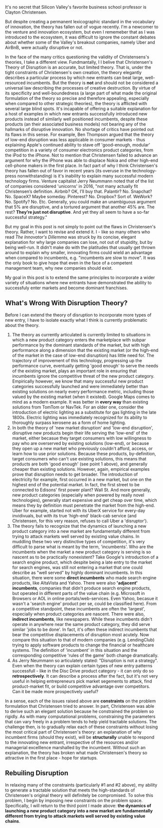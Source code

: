 

It's no secret that Silicon Valley's favorite business school professor is Clayton Christensen. 



But despite creating a permanent lexicographic standard in the vocabulary of innovation, the theory has fallen out of vogue recently. I'm a newcomer to the venture and innovation ecosystem, but even I rememeber that as I was introduced to the ecosystem, it was difficult to ignore the constant debates about whether some of the Valley's breakout companies, namely Uber and AirBnB, were actually disruptive or not.

In the face of the many critics questioning the validity of Christensens's theories, I take a different view. Fundmantally, I I belive that Christensen's Theory of Disruption is an accurate, but limited theory. That is, under the tight constraints of Christensen's own creation, the theory elegantly describes a particular process by which new entrants can beat large, well-resourced incumbents. But the theory is **not** and should not be considered a universal law describing the processes of creative destruction. By virtue of its specificity and well-boundedness (a large part of what made the original formulation of the theory so precise and therefore appealing, especially when compared to other strategic theories), the theory is afflicted with several large blind spots. It's incapable of offering a suitable explanation for a host of examples in which new entrants successfully introduced new products instead of similarly well positioned incumbents, despite these products (an their associated business models) not bearing any of the hallmarks of disruptive innovation. No shortage of critics have pointed out its flaws in this sense. For example, Ben Thompson argued that the theory of low-end disruption was less applicable in consumer markets - thus explaining Apple's continued ability to stave off 'good-enough, modular' competition in a variety of consumer electronics product categories, from the iPod to the iPhone. Not to mention that Christensen failed to advance an argument for why the iPhone was able to displace Nokia and other high-end cell-phone makers in the first place. In fact part of why I think Christensen's theory has fallen out of favor in recent years (its overuse in the technology-press nonwithstanding) is it's inability to explain many successful modern technology firms. Venture capitalist Jerry Neummann  noted that of the list of companies considered 'unicorns' in 2016, "not many actually fit Christensen’s definition. Airbnb? OK, I’ll buy that. Palantir? No. Snapchat? No. SpaceX? Maybe someday. Pinterest? No. Dropbox? Sort of. WeWork? No. Spotify? No. Etc. Generally, you could make an unambiguous argument that 5% are disruptive, and a tortured argument that another 45% are. The rest? **They’re just not disruptive**. And yet they all seem to have a so-far successful strategy." 

But my goal in this post is not simply to point out the flaws in Christensen's theory. Rather, I want to revise and extend it. I - like so many others who read _The Innovator's Dillemma_ was struck by its concise, elegant explanation for why large companies can lose, not out of stupidity, but by being well-run. It didn't make do with the platitudes that usually get thrown around to explain why smaller, innovating firms could wield an advantage when compared to incumbents, e.g. "incumbents are slow to move". It was the only book to give hope that even in the face of a competent management team, why new companies should exist. 

My goal in this post is to extend the same principles to incorporate a wider variety of situations where new entrants have demonstrated the ability to successfuly enter markets and become dominant franchises. 

## What's Wrong With Disruption Theory?

Before I can extend the theory of disruption to incorporate more types of new entry, I have to isolate exactly what I think is currently problematic about the theory.

1. The theory as currently articulated is currently limited to situations in which a new product category enters the marketplace with subpar performance by the dominant standards of the market, but with high performance along a dimension that the existing market (or the high-end of the market in the case of low-end disruption) has little need for. The trajectory of improvement of this technology, progressing up the performance curve, eventually getting 'good enough' to serve the needs of the existing market, plays an important role in ensuring that incumbents ignore the competitive threat of the new product category. Empirically however, we know that many successful new product categories successfully launched and were immediately better than existing solutions on nearly every performance metric, including those valued by the existing market (when it existed). Google Maps comes to mind as a modern example. It was better in **every way** than existing solutions from TomTom or NavTek. For an older one, consider the introduction of electric lighting as a substitute for gas lighting in the late 1800s. Electric lighting was immediately recognized for its ability to thoroughly surpass kerosene as a form of home lighting. 
2. In both the theory of 'new market disruption' and 'low-end disruption', disruptive new products begin their life serving the 'low-end' of the market, either becasue they target consumers with low willingness to pay who are overserved by existing solutions (low-end), or because they open up a new market who previously couldn't afford, access, or learn how to use prior solutions. Because these products, by-definition, target consumers who can't use existing solutions, this means that products are both 'good enough' (see point 1 above), and generally cheaper than existing solutions. However, again, empirical examples prove that disruption needs to get broader. The introduction of electricity for example, first occurred in a new market, but one on the highest end of the potential market. In fact, the first street to be connected to Edisons' first power plant? Wall St. And more generally, new product categories (especially when powered by really novel technologies), generally start expensive and get cheap over time, which means they by definition must penetrate the market from the high-end. Uber for example, started not with its UberX service for every-day invidivuals, but with its true 'high-end' black-cab service (and Christensen, for this very reason, refuses to call Uber a 'disruptor'). 
3. The theory fails to recognize that the dynamics of launching a new product category into a new market are fundamentally different from trying to attack markets well served by existing value chains. In muddling these two very distinctive types of competition, it's very difficult to parse what is meant by the term, 'incumbents'. Who are the incumbents when the market a new product category is serving is so nascent as to be practically nonexistent? Take Google's introduction of a search engine product, which despite being a late entry to the market for search engines, was still not entering a market that one could describe as "well served" by highly dominant incumbents. In this situation, there were some **direct incumbents** who made search engine products, like AltaVista and Yahoo. There were also **'adjacent' incumbents**, companies that didn't produce search engine products, but operated in different parts of the value chain (e.g. Microsoft in Browsers or AOL in online portals/web-services. Even Yahoo, becasue it wasn't a 'search engine' product per se, could be classified here). From a competitive standpoint, these incumbents are often the 'largest', especially when product categories are nascent. There were also, **indirect incumbents**, like newspapers. While these incumbents didn't operate in anywhere near the same product category, they did serve similar 'jobs to be done'. In fact, it's often these indirect incumbents that bear the competitive displacements of disruption most acutely. Now compare this situation to that of modern companies (e.g. LendingClub) trying to apply software products to change the financial or healthcare systems. The definition of 'incumbent' in this situation and the corresponding competitive 'rules of the game' both change dramatically. 
4. As Jerry Neummann so articulately stated: "Disruption is not a strategy". Even when the theory can explain certain types of new entry patterns successfull - like in the Disc Drive product category - it can only do so **retrospectively**. It can describe a process after the fact, but it's not very useful in helping entrepreneurs pick market segements to attack, find product-market fit, or build competitive advantage over competitors. Can it be made more prospectively useful? 

In a sense, each of the issues raised above are **constraints** on the problem formulation that Christensen tried to answer. In part, Christensen was able to derive such an elegant solution because he constrained the problem so rigidly. As with many computational problems, constraining the parameters that can vary freely in a problem tends to help yield tractable solutions. The challenge then, is to gradually relax each of these constraints without losing the most critical part of Christensen's theory: an explanation of why incumbent firms (should they exist), will be **structurally** unable to respond to the innovating new entrant, irrespective of the resources and/or managerial excelllence marshalled by the incumbent. Without such an explanation, the theory has broken what made Christensen's theory so attractive in the first place - hope for startups. 


## Rebuiling Disruption

In relaxing many of the constraints (particularly #1 and #2 above), my ability to generate a tractable solution that meets the high-standards of Christensen's original theory will definitely be compromised. To solve this problem, I begin by imposing new constraints on the problem space. Specifically, I will return to the third point I made above: **the dynamics of launching a new product category into a new market are fundamentally different from trying to attack markets well served by existing value chains**. 



###



